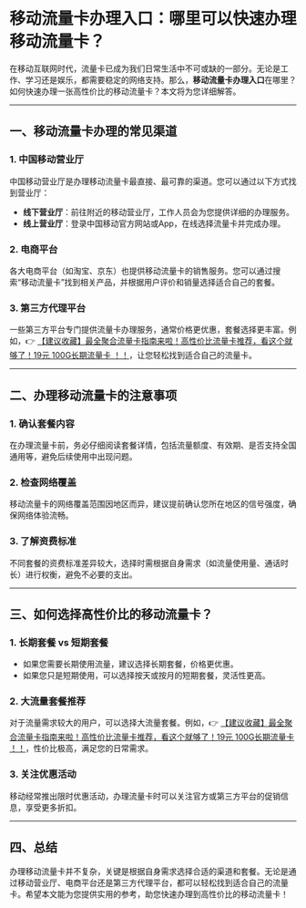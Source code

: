 # 移动流量卡办理入口：哪里可以快速办理移动流量卡？

在移动互联网时代，流量卡已成为我们日常生活中不可或缺的一部分。无论是工作、学习还是娱乐，都需要稳定的网络支持。那么，**移动流量卡办理入口**在哪里？如何快速办理一张高性价比的移动流量卡？本文将为您详细解答。

---

## 一、移动流量卡办理的常见渠道

### 1. 中国移动营业厅
中国移动营业厅是办理移动流量卡最直接、最可靠的渠道。您可以通过以下方式找到营业厅：
- **线下营业厅**：前往附近的移动营业厅，工作人员会为您提供详细的办理服务。
- **线上营业厅**：登录中国移动官方网站或App，在线选择流量卡并完成办理。

### 2. 电商平台
各大电商平台（如淘宝、京东）也提供移动流量卡的销售服务。您可以通过搜索“移动流量卡”找到相关产品，并根据用户评价和销量选择适合自己的套餐。

### 3. 第三方代理平台
一些第三方平台专门提供流量卡办理服务，通常价格更优惠，套餐选择更丰富。例如，👉 [【建议收藏】最全聚合流量卡指南来啦！高性价比流量卡推荐，看这个就够了！19元 100G长期流量卡 ！！](https://bit.ly/Liuliangka)，让您轻松找到适合自己的流量卡。

---

## 二、办理移动流量卡的注意事项

### 1. 确认套餐内容
在办理流量卡前，务必仔细阅读套餐详情，包括流量额度、有效期、是否支持全国通用等，避免后续使用中出现问题。

### 2. 检查网络覆盖
移动流量卡的网络覆盖范围因地区而异，建议提前确认您所在地区的信号强度，确保网络体验流畅。

### 3. 了解资费标准
不同套餐的资费标准差异较大，选择时需根据自身需求（如流量使用量、通话时长）进行权衡，避免不必要的支出。

---

## 三、如何选择高性价比的移动流量卡？

### 1. 长期套餐 vs 短期套餐
- 如果您需要长期使用流量，建议选择长期套餐，价格更优惠。
- 如果您只是短期使用，可以选择按天或按月的短期套餐，灵活性更高。

### 2. 大流量套餐推荐
对于流量需求较大的用户，可以选择大流量套餐。例如，👉 [【建议收藏】最全聚合流量卡指南来啦！高性价比流量卡推荐，看这个就够了！19元 100G长期流量卡 ！！](https://bit.ly/Liuliangka)，性价比极高，满足您的日常需求。

### 3. 关注优惠活动
移动经常推出限时优惠活动，办理流量卡时可以关注官方或第三方平台的促销信息，享受更多折扣。

---

## 四、总结

办理移动流量卡并不复杂，关键是根据自身需求选择合适的渠道和套餐。无论是通过移动营业厅、电商平台还是第三方代理平台，都可以轻松找到适合自己的流量卡。希望本文能为您提供实用的参考，助您快速办理到高性价比的移动流量卡！